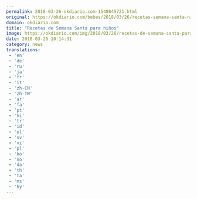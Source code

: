 ```yaml
---
permalink: 2018-03-26-okdiario.com-1548049721.html
original: https://okdiario.com/bebes/2018/03/26/recetas-semana-santa-ninos-2024489
domain: okdiario.com
title: "Recetas de Semana Santa para niños"
image: https://okdiario.com/img/2018/03/26/recetas-de-semana-santa-para-preparar-con-ninos.jpg
date: 2018-03-26 10:14:31
category: news
translations: 
 - 'en'
 - 'de'
 - 'ru'
 - 'ja'
 - 'fr'
 - 'it'
 - 'zh-CN'
 - 'zh-TW'
 - 'ar'
 - 'fa'
 - 'pt'
 - 'hi'
 - 'tr'
 - 'id'
 - 'nl'
 - 'sv'
 - 'vi'
 - 'pl'
 - 'ko'
 - 'no'
 - 'da'
 - 'th'
 - 'ta'
 - 'ms'
 - 'hy'
---
```



